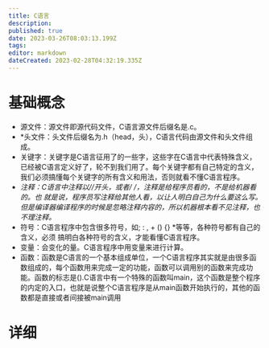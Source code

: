 ```yaml
---
title: C语言
description: 
published: true
date: 2023-03-26T08:03:13.199Z
tags: 
editor: markdown
dateCreated: 2023-02-28T04:32:19.335Z
---
```


# 基础概念

* 源文件：源文件即源代码文件，C语言源文件后缀名是.c。
* \*头文件：头文件后缀名为.h（head，头），C语言代码由源文件和头文件组成。
* 关键字：关键字是C语言征用了的一些字，这些字在C语言中代表特殊含义，已经被C语言定义好了，轮不到我们用了。每个关键字都有自己特定的含义，我们必须搞懂每个关键字的所有含义和用法，否则就看不懂C语言程序。
* *注释：C语言中注释以//开头，或者/* */，注释是给程序员看的，不是给机器看的。也
  就是说，程序员写注释给其他人看，以让人明白自己为什么要这么写。但是编译器编译程序的时候是忽略注释内容的，所以机器根本看不见注释，也不理注释。*
* 符号：C语言程序中包含很多符号，如; : , + () {} \*等等，各种符号都有自己的含义，必须
  搞明白各种符号的含义，才能看懂C语言程序。
* 变量：会变化的量。C语言程序中用变量来进行计算。
* 函数：函数是C语言的一个基本组成单位，一个C语言程序其实就是由很多函数组成的，每个函数用来完成一定的功能，函数可以调用别的函数来完成功能。函数的标志是().C语言中有一个特殊的函数叫main，这个函数是整个程序的内定的入口，也就是说整个C语言程序是从main函数开始执行的，其他的函数都是直接或者间接被main调用


# 详细

